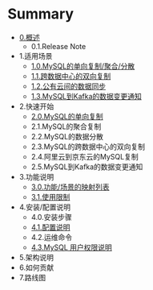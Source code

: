 # Summary

* [0.概述](0/0_overview.md)
	* 0.1.Release Note 
* 1.适用场景
	* [1.0.MySQL的单向复制/聚合/分散](1/1.0_mysql_replication.md)
	* [1.1.跨数据中心的双向复制](1/1.1_bidirectional_replication.md)
	* [1.2.公有云间的数据同步](1/1.2_sync_between_cloud.md)
	* [1.3.MySQL到Kafka的数据变更通知](1/1.3_mysql_kafka.md)
* 2.快速开始
	* [2.0.MySQL的单向复制](2/2.0_mysql_replication_1_1.md)
	* 2.1.MySQL的聚合复制
	* 2.2.MySQL的数据分散
	* 2.3.MySQL的跨数据中心的双向复制
	* 2.4.阿里云到京东云的MySQL复制
	* 2.5.MySQL到Kafka的数据变更通知
* 3.功能说明
	* [3.0.功能/场景的映射列表](3/3.0_function_scenario_mapping.md)
	* [3.1.使用限制](3/3.1_limitation.md)
* 4.安装/配置说明
	* 4.0.安装步骤
	* [4.1.配置说明](4/4.1_configuration.md)
	* 4.2.运维命令
	* [4.3.MySQL 用户权限说明](4/4.3_mysql_user_privileges.md)
* 5.架构说明
* 6.如何贡献
* 7.路线图